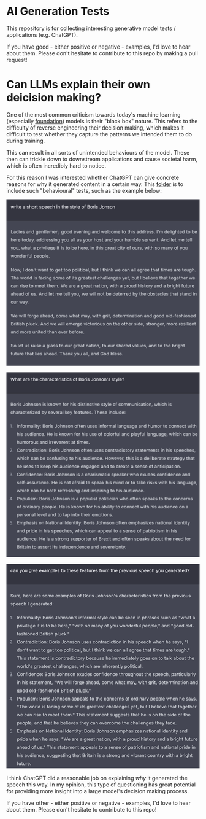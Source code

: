 # AI Generation Tests
This repository is for collecting interesting generative model tests / applications (e.g. ChatGPT).

If you have good - either positive or negative - examples, I'd love to hear about them. 
Please don't hesitate to contribute to this repo by making a pull request!

# Can LLMs explain their own deicision making?

One of the most common criticism towards today's machine learning (especially [foundation](blog)) models is their "black box" nature. This refers to the difficulty of reverse engineering their decision making, which makes it difficult to test whether they capture the patterns we intended them to do during training.

This can result in all sorts of unintended behaviours of the model. These then can trickle down to downstream applications and cause societal harm, which is often incredibly hard to notice.

For this reason I was interested whether ChatGPT can give concrete reasons for why it generated content in a certain way. This [folder](/chatgpt/explaining_style_features) is to include such "behavioural" tests, such as the example below:

![Generate a speech in a certain style](chatgpt/explaining_style_features/Screenshot-2023-02-24-09.18.03.png)

![Explain style characeristics](chatgpt/explaining_style_features/Screenshot-2023-02-24-09.18.12.png)

![Give examples from the generated text](chatgpt/explaining_style_features/Screenshot-2023-02-24-09.18.26.png)

I think ChatGPT did a reasonable job on explaining _why_ it generated the speech this way. In my opinion, this type of questioning has great potential for providing more insight into a large model's decision making process.

If you have other - either positive or negative - examples, I'd love to hear about them. 
Please don't hesitate to contribute to this repo!
